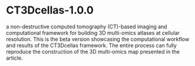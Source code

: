 # CT3Dcellas-1.0.0
a non-destructive computed tomography (CT)-based imaging and computational framework for building 3D multi-omics atlases at cellular resolution.
This is the beta version showcasing the computational workflow and results of the CT3Dcellas framework. The entire process can fully reproduce the construction of the 3D multi-omics map presented in the article.
